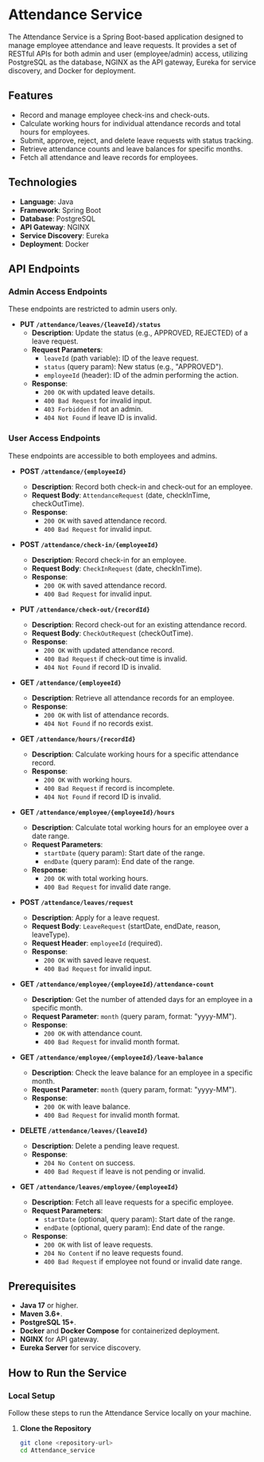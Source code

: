 # Attendance Service

The Attendance Service is a Spring Boot-based application designed to manage employee attendance and leave requests. 
It provides a set of RESTful APIs for both admin and user (employee/admin) access, 
utilizing PostgreSQL as the database, NGINX as the API gateway, Eureka for service discovery, and Docker for deployment.

## Features
- Record and manage employee check-ins and check-outs.
- Calculate working hours for individual attendance records and total hours for employees.
- Submit, approve, reject, and delete leave requests with status tracking.
- Retrieve attendance counts and leave balances for specific months.
- Fetch all attendance and leave records for employees.

## Technologies
- **Language**: Java
- **Framework**: Spring Boot
- **Database**: PostgreSQL
- **API Gateway**: NGINX
- **Service Discovery**: Eureka
- **Deployment**: Docker

## API Endpoints

### Admin Access Endpoints
These endpoints are restricted to admin users only.

- **PUT `/attendance/leaves/{leaveId}/status`**
    - **Description**: Update the status (e.g., APPROVED, REJECTED) of a leave request.
    - **Request Parameters**:
        - `leaveId` (path variable): ID of the leave request.
        - `status` (query param): New status (e.g., "APPROVED").
        - `employeeId` (header): ID of the admin performing the action.
    - **Response**:
        - `200 OK` with updated leave details.
        - `400 Bad Request` for invalid input.
        - `403 Forbidden` if not an admin.
        - `404 Not Found` if leave ID is invalid.

### User Access Endpoints
These endpoints are accessible to both employees and admins.

- **POST `/attendance/{employeeId}`**
    - **Description**: Record both check-in and check-out for an employee.
    - **Request Body**: `AttendanceRequest` (date, checkInTime, checkOutTime).
    - **Response**:
        - `200 OK` with saved attendance record.
        - `400 Bad Request` for invalid input.

- **POST `/attendance/check-in/{employeeId}`**
    - **Description**: Record check-in for an employee.
    - **Request Body**: `CheckInRequest` (date, checkInTime).
    - **Response**:
        - `200 OK` with saved attendance record.
        - `400 Bad Request` for invalid input.

- **PUT `/attendance/check-out/{recordId}`**
    - **Description**: Record check-out for an existing attendance record.
    - **Request Body**: `CheckOutRequest` (checkOutTime).
    - **Response**:
        - `200 OK` with updated attendance record.
        - `400 Bad Request` if check-out time is invalid.
        - `404 Not Found` if record ID is invalid.

- **GET `/attendance/{employeeId}`**
    - **Description**: Retrieve all attendance records for an employee.
    - **Response**:
        - `200 OK` with list of attendance records.
        - `404 Not Found` if no records exist.

- **GET `/attendance/hours/{recordId}`**
    - **Description**: Calculate working hours for a specific attendance record.
    - **Response**:
        - `200 OK` with working hours.
        - `400 Bad Request` if record is incomplete.
        - `404 Not Found` if record ID is invalid.

- **GET `/attendance/employee/{employeeId}/hours`**
    - **Description**: Calculate total working hours for an employee over a date range.
    - **Request Parameters**:
        - `startDate` (query param): Start date of the range.
        - `endDate` (query param): End date of the range.
    - **Response**:
        - `200 OK` with total working hours.
        - `400 Bad Request` for invalid date range.

- **POST `/attendance/leaves/request`**
    - **Description**: Apply for a leave request.
    - **Request Body**: `LeaveRequest` (startDate, endDate, reason, leaveType).
    - **Request Header**: `employeeId` (required).
    - **Response**:
        - `200 OK` with saved leave request.
        - `400 Bad Request` for invalid input.

- **GET `/attendance/employee/{employeeId}/attendance-count`**
    - **Description**: Get the number of attended days for an employee in a specific month.
    - **Request Parameter**: `month` (query param, format: "yyyy-MM").
    - **Response**:
        - `200 OK` with attendance count.
        - `400 Bad Request` for invalid month format.

- **GET `/attendance/employee/{employeeId}/leave-balance`**
    - **Description**: Check the leave balance for an employee in a specific month.
    - **Request Parameter**: `month` (query param, format: "yyyy-MM").
    - **Response**:
        - `200 OK` with leave balance.
        - `400 Bad Request` for invalid month format.

- **DELETE `/attendance/leaves/{leaveId}`**
    - **Description**: Delete a pending leave request.
    - **Response**:
        - `204 No Content` on success.
        - `400 Bad Request` if leave is not pending or invalid.

- **GET `/attendance/leaves/employee/{employeeId}`**
    - **Description**: Fetch all leave requests for a specific employee.
    - **Request Parameters**:
        - `startDate` (optional, query param): Start date of the range.
        - `endDate` (optional, query param): End date of the range.
    - **Response**:
        - `200 OK` with list of leave requests.
        - `204 No Content` if no leave requests found.
        - `400 Bad Request` if employee not found or invalid date range.

## Prerequisites
- **Java 17** or higher.
- **Maven 3.6+**.
- **PostgreSQL 15+**.
- **Docker** and **Docker Compose** for containerized deployment.
- **NGINX** for API gateway.
- **Eureka Server** for service discovery.

## How to Run the Service

### Local Setup
Follow these steps to run the Attendance Service locally on your machine.

1. **Clone the Repository**
   ```bash
   git clone <repository-url>
   cd Attendance_service